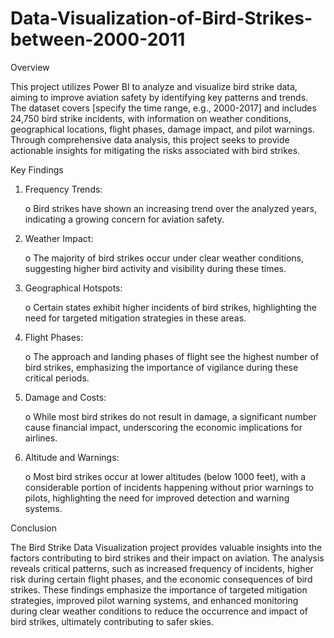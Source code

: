 # Data-Visualization-of-Bird-Strikes-between-2000-2011
Overview

This project utilizes Power BI to analyze and visualize bird strike data, aiming to improve aviation safety by identifying key patterns and trends. The dataset covers [specify the time range, e.g., 2000-2017] and includes 24,750 bird strike incidents, with information on weather conditions, geographical locations, flight phases, damage impact, and pilot warnings. Through comprehensive data analysis, this project seeks to provide actionable insights for mitigating the risks associated with bird strikes.

Key Findings

1.	Frequency Trends:

  	o	Bird strikes have shown an increasing trend over the analyzed years, indicating a growing concern for aviation safety.
3.	Weather Impact:

    o	The majority of bird strikes occur under clear weather conditions, suggesting higher bird activity and visibility during these times.
5.	Geographical Hotspots:

  	o	Certain states exhibit higher incidents of bird strikes, highlighting the need for targeted mitigation strategies in these areas.
7.	Flight Phases:

  	o	The approach and landing phases of flight see the highest number of bird strikes, emphasizing the importance of vigilance during these critical periods.
9.	Damage and Costs:

  	o	While most bird strikes do not result in damage, a significant number cause financial impact, underscoring the economic implications for airlines.
11.	Altitude and Warnings:

   	o	Most bird strikes occur at lower altitudes (below 1000 feet), with a considerable portion of incidents happening without prior warnings to pilots, highlighting the need for improved detection and warning systems.

Conclusion 

The Bird Strike Data Visualization project provides valuable insights into the factors contributing to bird strikes and their impact on aviation. The analysis reveals critical patterns, such as increased frequency of incidents, higher risk during certain flight phases, and the economic consequences of bird strikes. These findings emphasize the importance of targeted mitigation strategies, improved pilot warning systems, and enhanced monitoring during clear weather conditions to reduce the occurrence and impact of bird strikes, ultimately contributing to safer skies.
